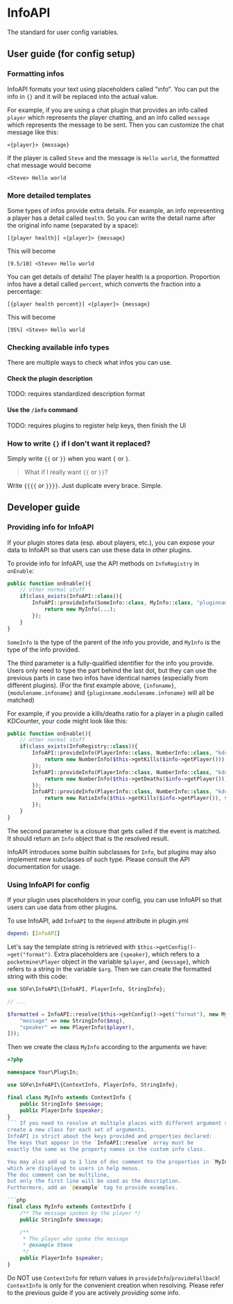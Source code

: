 # InfoAPI
The standard for user config variables.

## User guide (for config setup)
### Formatting infos
InfoAPI formats your text using placeholders called "info".
You can put the info in `{}` and it will be replaced into the actual value.

For example, if you are using a chat plugin
that provides an info called `player`
which represents the player chatting,
and an info called `message` which represents the message to be sent.
Then you can customize the chat message like this:

```
<{player}> {message}
```

If the player is called `Steve` and the message is `Hello world`, the formatted chat message would become

```
<Steve> Hello world
```

### More detailed templates
Some types of infos provide extra details.
For example, an info representing a player has a detail called `health`.
So you can write the detail name after the original info name
(separated by a space):

```
[{player health}] <{player}> {message}
```

This will become

```
[9.5/10] <Steve> Hello world
```

You can get details of details!
The player health is a proportion.
Proportion infos have a detail called `percent`,
which converts the fraction into a percentage:

```
[{player health percent}] <{player}> {message}
```

This will become

```
[95%] <Steve> Hello world
```

### Checking available info types
There are multiple ways to check what infos you can use.

#### Check the plugin description
TODO: requires standardized description format

#### Use the `/info` command
TODO: requires plugins to register help keys, then finish the UI

### How to write `{}` if I don't want it replaced?
Simply write `{{` or `}}` when you want `{` or `}`.

> What if I really want `{{` or `}}`?

Write `{{{{` or `}}}}`. Just duplicate every brace. Simple.

## Developer guide
### Providing info for InfoAPI
If your plugin stores data (esp. about players, etc.), you can expose your data to InfoAPI so that users can use these data in other plugins.

To provide info for InfoAPI, use the API methods on `InfoRegistry` in `onEnable`:
```php
public function onEnable(){
	// other normal stuff
	if(class_exists(InfoAPI::class)){
		InfoAPI::provideInfo(SomeInfo::class, MyInfo::class, "pluginname.infoname", function(SomeInfo $info){
			return new MyInfo(...);
		});
	}
}
```

`SomeInfo` is the type of the parent of the info you provide, and `MyInfo` is the type of the info provided.

The third parameter is a fully-qualified identifier for the info you provide. Users only need to type the part behind the last dot, but they can use the previous parts in case two infos have identical names (especially from different plugins). (For the first example above, `{infoname}`, `{modulename.infoname}` and `{pluginname.modulename.infoname}` will all be matched)

For example, if you provide a kills/deaths ratio for a player in a plugin called KDCounter, your code might look like this:

```php
public function onEnable(){
	// other normal stuff
	if(class_exists(InfoRegistry::class)){
		InfoAPI::provideInfo(PlayerInfo::class, NumberInfo::class, "kdcounter.kills", function(PlayerInfo $info){
			return new NumberInfo($this->getKills($info->getPlayer()));
		});
		InfoAPI::provideInfo(PlayerInfo::class, NumberInfo::class, "kdcounter.deaths", function(PlayerInfo $info){
			return new NumberInfo($this->getDeaths($info->getPlayer()));
		});
		InfoAPI::provideInfo(PlayerInfo::class, NumberInfo::class, "kdcounter.kd", function(PlayerInfo $info){
			return new RatioInfo($this->getKills($info->getPlayer()), $this->getDeaths($info->getPlayer()));
		});
	}
}
```

The second parameter is a closure that gets called if the event is matched. It should return an `Info` object that is the resolved result.

InfoAPI introduces some builtin subclasses for `Info`, but plugins may also implement new subclasses of such type. Please consult the API documentation for usage.

### Using InfoAPI for config
If your plugin uses placeholders in your config, you can use InfoAPI so that users can use data from other plugins.

To use InfoAPI, add `InfoAPI` to the `depend` attribute in plugin.yml

```yaml
depend: [InfoAPI]
```

Let's say the template string is retrieved with `$this->getConfig()->get("format")`.
Extra placeholders are `{speaker}`, which refers to a `pocketmine\Player` object in the variable `$player`,
and `{message}`, which refers to a string in the variable `$arg`.
Then we can create the formatted string with this code:

```php
use SOFe\InfoAPI\{InfoAPI, PlayerInfo, StringInfo};

// ...

$formatted = InfoAPI::resolve($this->getConfig()->get("format"), new MyInfo([
	"message" => new StringInfo($msg),
	"speaker" => new PlayerInfo($player),
]));
```

Then we create the class `MyInfo` according to the arguments we have:

```php
<?php

namespace Your\Plug\In;

use SOFe\InfoAPI\{ContextInfo, PlayerInfo, StringInfo};

final class MyInfo extends ContextInfo {
	public StringInfo $message;
	public PlayerInfo $speaker;
}
``` If you need to resolve at multiple places with different argument sets,
create a new class for each set of arguments.
InfoAPI is strict about the keys provided and properties declared:
The keys that appear in the `InfoAPI::resolve` array must be
exactly the same as the property names in the custom info class.

You may also add up to 1 line of doc comment to the properties in `MyInfo`,
which are displayed to users in help menus.
The doc comment can be multiline,
but only the first line will be used as the description.
Furthermore, add an `@example` tag to provide examples.

```php
final class MyInfo extends ContextInfo {
	/** The message spoken by the player */
	public StringInfo $message;

	/**
	 * The player who spoke the message
	 * @example Steve
	 */
	public PlayerInfo $speaker;
}
```

Do NOT use `ContextInfo` for return values in `provideInfo`/`provideFallback`!
`ContextInfo` is only for the convenient creation when resolving.
Please refer to the previous guide if you are actively *providing* some info.
